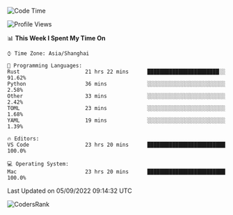 <!--START_SECTION:waka-->
![Code Time](http://img.shields.io/badge/Code%20Time-1%2C676%20hrs-blue)

![Profile Views](http://img.shields.io/badge/Profile%20Views-12-blue)

📊 **This Week I Spent My Time On** 

```text
⌚︎ Time Zone: Asia/Shanghai

💬 Programming Languages: 
Rust                     21 hrs 22 mins      ███████████████████████░░   91.62% 
Python                   36 mins             ░░░░░░░░░░░░░░░░░░░░░░░░░   2.58% 
Other                    33 mins             ░░░░░░░░░░░░░░░░░░░░░░░░░   2.42% 
TOML                     23 mins             ░░░░░░░░░░░░░░░░░░░░░░░░░   1.68% 
YAML                     19 mins             ░░░░░░░░░░░░░░░░░░░░░░░░░   1.39%

🔥 Editors: 
VS Code                  23 hrs 20 mins      █████████████████████████   100.0%

💻 Operating System: 
Mac                      23 hrs 20 mins      █████████████████████████   100.0%

```


 Last Updated on 05/09/2022 09:14:32 UTC
<!--END_SECTION:waka-->

![CodersRank](https://cr-skills-chart-widget.azurewebsites.net/api/api?username=BugenZhao&padding=16&tooltip=true&branding=false&sort-by-score=true&skills=Rust%2C%20Swift%2C%20C%2C%20TypeScript%2C%20Java%2C%20Go%2C%20Dart%2C%20C%2B%2B%2C%20Python%2C%20Assembly%2C%20Shell%2C%20Kotlin)
